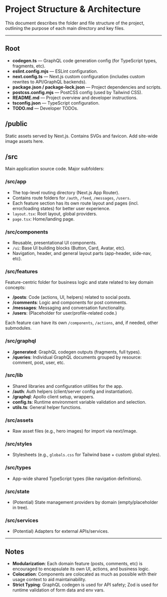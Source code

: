 # Project Structure & Architecture

This document describes the folder and file structure of the project, outlining the purpose of each main directory and key files.

---

## Root
- **codegen.ts**       — GraphQL code generation config (for TypeScript types, fragments, etc).
- **eslint.config.mjs** — ESLint configuration.
- **next.config.ts**    — Next.js custom configuration (includes custom rewrites to API/GraphQL backends).
- **package.json / package-lock.json** — Project dependencies and scripts.
- **postcss.config.mjs** — PostCSS config (used by Tailwind CSS).
- **README.md**         — Project overview and developer instructions.
- **tsconfig.json**     — TypeScript configuration.
- **TODO.md**           — Developer TODOs.

## /public
Static assets served by Next.js. Contains SVGs and favicon. Add site-wide image assets here.

## /src
Main application source code. Major subfolders:

### /src/app
- The top-level routing directory (Next.js App Router).
- Contains route folders for `/auth`, `/feed`, `/messages`, `/users`.
- Each feature section has its own route layout and pages (incl. error/loading states) for better user experience.
- `layout.tsx`: Root layout, global providers.
- `page.tsx`: Home/landing page.

### /src/components
- Reusable, presentational UI components.
- `/ui`: Base UI building blocks (Button, Card, Avatar, etc).
- Navigation, header, and general layout parts (app-header, side-nav, etc).

### /src/features
Feature-centric folder for business logic and state related to key domain concepts:
  - **/posts**: Code (actions, UI, helpers) related to social posts.
  - **/comments**: Logic and components for post comments.
  - **/messages**: Messaging and conversation functionality.
  - **/users**: (Placeholder for user/profile-related code.)

Each feature can have its own `/components`, `/actions`, and, if needed, other submodules.

### /src/graphql
- **/generated**: GraphQL codegen outputs (fragments, full types).
- **/queries**: Individual GraphQL documents grouped by resource: comment, post, user, etc.

### /src/lib
- Shared libraries and configuration utilities for the app.
- **/auth**: Auth helpers (client/server config and instantiation).
- **/graphql**: Apollo client setup, wrappers.
- **config.ts**: Runtime environment variable validation and selection.
- **utils.ts**: General helper functions.

### /src/assets
- Raw asset files (e.g., hero images) for import via next/image.

### /src/styles
- Stylesheets (e.g., `globals.css` for Tailwind base + custom global styles).

### /src/types
- App-wide shared TypeScript types (like navigation definitions).

### /src/state
- (Potential) State management providers by domain (empty/placeholder in tree).

### /src/services
- (Potential) Adapters for external APIs/services.

---

## Notes
- **Modularization**: Each domain feature (posts, comments, etc) is encouraged to encapsulate its own UI, actions, and business logic.
- **Colocation**: Components are colocated as much as possible with their usage context to aid maintainability.
- **Strict Typing**: GraphQL codegen is used for API safety; Zod is used for runtime validation of form data and env vars.
